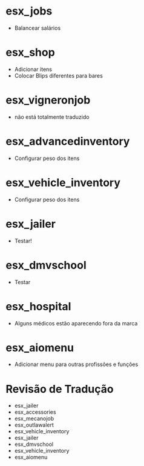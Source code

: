 # esx_jobs
- Balancear salários

# esx_shop
- Adicionar itens
- Colocar Blips diferentes para bares

# esx_vigneronjob
- não está totalmente traduzido

# esx_advancedinventory
- Configurar peso dos itens

# esx_vehicle_inventory
- Configurar peso dos itens

# esx_jailer
- Testar!

# esx_dmvschool
- Testar

# esx_hospital
- Alguns médicos estão aparecendo fora da marca

# esx_aiomenu
- Adicionar menu para outras profissões e funções

# Revisão de Tradução
- esx_jailer
- esx_accessories
- esx_mecanojob
- esx_outlawalert
- esx_vehicle_inventory
- esx_jailer
- esx_dmvschool
- esx_vehicle_inventory
- esx_aiomenu